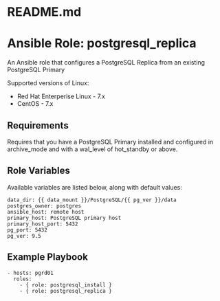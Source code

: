 # README.md
# Ansible Role: postgresql_replica

An Ansible role that configures a PostgreSQL Replica from an existing PostgreSQL Primary 

Supported versions of Linux:

- Red Hat Enterperise Linux - 7.x
- CentOS - 7.x

## Requirements

Requires that you have a PostgreSQL Primary installed and configured in archive_mode and with a wal_level of hot_standby or above. 

## Role Variables

Available variables are listed below, along with default values:

    data_dir: {{ data_mount }}/PostgreSQL/{{ pg_ver }}/data 
    postgres_owner: postgres
    ansible_host: remote host
    primary_host: PostgreSQL primary host
    primary_host_port: 5432
    pg_port: 5432
    pg_ver: 9.5


## Example Playbook

    - hosts: pgrd01
      roles:
        - { role: postgresql_install }
        - { role: postgresql_replica }
